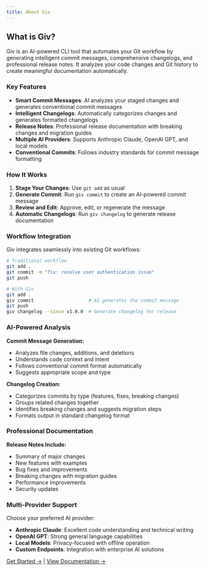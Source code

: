 ```yaml
---
title: About Giv
---
```


<template data-target="title">Giv – AI Git Assistant</template>
<template data-target="description">AI-powered commit messages, changelogs, and release notes.</template>

<template data-target="hero">
  <h1 style="view-transition-name: giv-hero">Giv</h1>
  <p>Git workflows on autopilot. Never write commit messages again.</p>
</template>

## What is Giv?

Giv is an AI-powered CLI tool that automates your Git workflow by generating intelligent commit messages, comprehensive changelogs, and professional release notes. It analyzes your code changes and Git history to create meaningful documentation automatically.

### Key Features

- **Smart Commit Messages**: AI analyzes your staged changes and generates conventional commit messages
- **Intelligent Changelogs**: Automatically categorizes changes and generates formatted changelogs
- **Release Notes**: Professional release documentation with breaking changes and migration guides
- **Multiple AI Providers**: Supports Anthropic Claude, OpenAI GPT, and local models
- **Conventional Commits**: Follows industry standards for commit message formatting

### How It Works

1. **Stage Your Changes**: Use `git add` as usual
2. **Generate Commit**: Run `giv commit` to create an AI-powered commit message
3. **Review and Edit**: Approve, edit, or regenerate the message
4. **Automatic Changelogs**: Run `giv changelog` to generate release documentation

### Workflow Integration

Giv integrates seamlessly into existing Git workflows:

```bash
# Traditional workflow
git add .
git commit -m "fix: resolve user authentication issue"
git push

# With Giv
git add .
giv commit                    # AI generates the commit message
git push
giv changelog --since v1.0.0  # Generate changelog for release
```

### AI-Powered Analysis

**Commit Message Generation:**
- Analyzes file changes, additions, and deletions
- Understands code context and intent
- Follows conventional commit format automatically
- Suggests appropriate scope and type

**Changelog Creation:**
- Categorizes commits by type (features, fixes, breaking changes)
- Groups related changes together
- Identifies breaking changes and suggests migration steps
- Formats output in standard changelog format

### Professional Documentation

**Release Notes Include:**
- Summary of major changes
- New features with examples
- Bug fixes and improvements
- Breaking changes with migration guides
- Performance improvements
- Security updates

### Multi-Provider Support

Choose your preferred AI provider:
- **Anthropic Claude**: Excellent code understanding and technical writing
- **OpenAI GPT**: Strong general language capabilities
- **Local Models**: Privacy-focused with offline operation
- **Custom Endpoints**: Integration with enterprise AI solutions

[Get Started →](/giv/getting-started/) | [View Documentation →](/giv/docs/)
